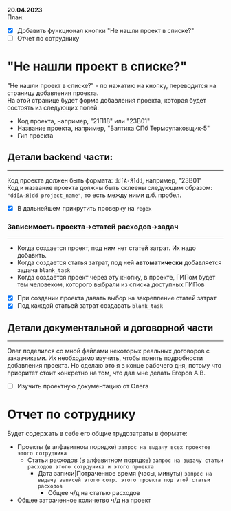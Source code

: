 **20.04.2023**  
План:  
- [x] Добавить функционал кнопки "Не нашли проект в списке?"   
- [ ] Отчет по сотруднику

# "Не нашли проект в списке?"   
  "Не нашли проект в списке?" - по нажатию на кнопку, переводится на страницу добавления проекта.  
  На этой странице будет форма добавления проекта, которая будет состоять из следующих полей:  
- Код проекта, например, "21П18" или "23В01"  
- Название проекта, например, "Балтика СПб Термоупаковщик-5"
- Гип проекта
## Детали backend части:
--- 
Код проекта должен быть формата: `dd[А-Я]dd`, например, "23В01"  
Код и название проекта должны быть склеены следующим образом:  
`"dd[А-Я]dd project_name"`, то есть между ними д.б. пробел.  
- [x] В дальнейшем прикрутить проверку на `regex`
### Зависимость проекта->статей расходов->задач
---
- Когда создается проект, под ним нет статей затрат. Их надо добавить. 
- Когда создается статья затрат, под ней **автоматически** добавляется задача `blank_task`  
- Когда создаётся проект через эту кнопку, в проекте, ГИПом будет тем человеком, которого выбрали из списка доступных ГИПов
- [x] При создании проекта давать выбор на закрепление статей затрат
- [x] Под каждой статьей затрат создавать `blank_task`

## Детали документальной и договорной части
---
Олег поделился со мной файлами некоторых реальных договоров с заказчиками. Их необходимо изучить, чтобы понять подробности добавления проекта. Но сделаю это я в конце рабочего дня, потому что приоритет стоит конкретно на том, что дал мне делать Егоров А.В.
- [ ] Изучить проектную документацию от Олега

# Отчет по сотруднику
Будет содержать в себе его общие трудозатраты в формате:
- Проекты (в алфавитном порядке) `запрос на выдачу всех проектов этого сотрудника `
  - Статьи расходов (в алфавитном порядке) `запрос на выдачу статьи расходов этого сотрдуника и этого проекта`
    - Дата записи|Потраченное время (часы, минуты) `запрос на выдачу записей этого сотр. этого проекта под этой статьи расходов`
      - Общее ч/д на статью расходов
 - Общее затраченное количетво ч/д на проект